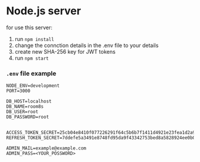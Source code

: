 # Node.js server

for use this server:

1. run `npm install`
1. change the connction details in the .env file to your details
1. create new SHA-256 key for JWT tokens 
1. run `npm start`


### `.env` file example

```
NODE_ENV=development
PORT=3000

DB_HOST=localhost
DB_NAME=room8s
DB_USER=root
DB_PASSWORD=root


ACCESS_TOKEN_SECRET=25cb04e8410f077226291f64c5b6b7f1411d4921e23fea1d2a9c22a8675691add591263a16d3a275e42b797d5ffa0a21b509f139d954b1d911332245d7eee55b
REFRESH_TOKEN_SECRET=7ddefe5a3491e8748fd95da9f43342753bed8a5828924ee0b02fb58b453d82529bded92c8d4bc4cca6b2c70113ab7a12460853f788bec15fbee897dd51c5d513

ADMIN_MAIL=example@example.com
ADMIN_PASS=<YOUR_POSSWORD>
```
